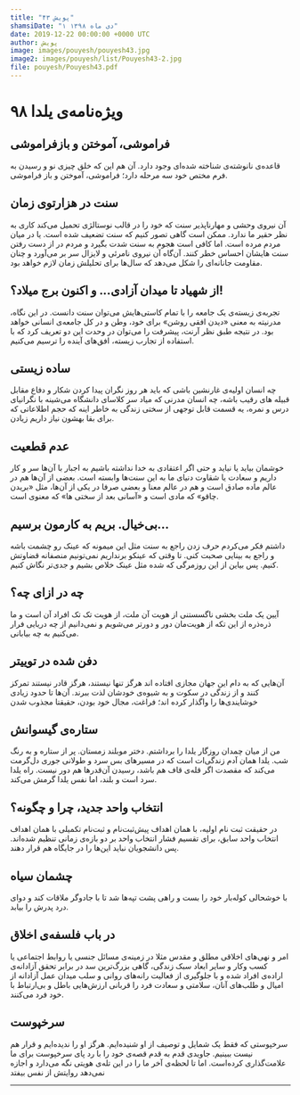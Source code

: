 ```yaml
---
title: "پویش ۴۳"
shamsiDate: "۱ دی ماه ۱۳۹۸"
date: 2019-12-22 00:00:00 +0000 UTC
author: پویش
image: images/pouyesh/pouyesh43.jpg
image2: images/pouyesh/list/Pouyesh43-2.jpg
file: pouyesh/Pouyesh43.pdf
---
```


ویژه‌نامه‌ی یلدا ۹۸
===============

 فراموشی، آموختن و بازفراموشی
-------
قاعده‌ی نانوشته‌ی شناخته شده‌ای وجود دارد. آن هم این که خلق چیزی نو و رسیدن به فرم مختص خود سه مرحله دارد؛ فراموشی، آموختن و باز فراموشی.

سنت در هزارتوی زمان
---
آن نیروی وحشی و مهارناپذیر سنت که خود را در قالب نوستالژی تحمیل می‌کند کاری به نظر حقیر ما ندارد. ممکن است گاهی تصور کنیم که سنت تضعیف شده است. یا در میان مردم مرده است. اما کافی است هجوم به سنت شدت بگیرد و مردم در از دست رفتن سنت هایشان احساس خطر کنند. آن‌گاه آن نیروی نامرئی و لایزال سر بر می‌آورد و چنان مقاومت جانانه‌ای را شکل می‌دهد که سال‌ها برای تحلیلش زمان لازم خواهد بود.
 
از شهیاد تا میدان آزادی... و اکنون برج میلاد؟!
---
تجربه‌ی زیسته‌ی یک جامعه را با تمام کاستی‌هایش می‌توان سنت دانست. در این نگاه، مدرنیته به معنی «دیدن افقی روشن» برای خود، وطن و در کل جامعه‌ی انسانی خواهد بود. در نتیجه طبق نظر آرنت، پیشرفت را می‌توان در وحدت این دو تعریف کرد که با استفاده از تجارب زیسته، افق‌های آینده را ترسیم می‌کنیم.

ساده زیستی
---
چه انسان اولیه‌ی غارنشین باشی که باید هر روز نگران پیدا کردن شکار و دفاع مقابل قبیله های رقیب باشه، چه انسان مدرنی که میاد سر کلاسای دانشگاه می‌شینه با نگرانیای درس و نمره، یه قسمت قابل توجهی از سختی زندگی به خاطر اینه که حجم اطلاعاتی که برای بقا بهشون نیاز داریم زیادن.

عدم قطعیت
---
خوشمان بیاید یا نیاید و حتی اگر اعتقادی به خدا نداشته باشیم به اجبار با آن‌ها سر و کار داریم و سعادت یا شقاوت دنیای ما به این سنت‌ها وابسته است. بعضی از آن‌ها هم در عالم ماده صادق است و هم در عالم معنا و بعضی صرفا در یکی از آن‌ها، مثل «بریدن چاقو» که مادی است و «آسانی بعد از سختی ها» که معنوی است.

بی‌خیال. بریم به کارمون برسیم...
---
داشتم فکر می‌کردم حرف زدن راجع به سنت مثل این میمونه که عینک رو چشمت باشه و راجع به بینایی صحبت کنی. تا وقتی که عینکو برنداریم نمی‌تونیم منصفانه قضاوتش کنیم. پس بیاین از این روزمرگی که شده مثل عینک خلاص بشیم و جدی‌تر نگاش کنیم.

چه در ازای چه؟
---
آیین یک ملت بخشی ناگسستنی از هویت آن ملت، از هویت تک تک افراد آن است و ما ذره‌ذره از این تکه از هویت‌مان دور و دورتر می‌شویم و نمی‌دانیم از چه دریایی فرار می‌کنیم به چه بیابانی.

دفن شده در توییتر
---
آن‌هایی که به دام این جهان مجازی افتاده اند هرگز تنها نیستند، هرگز قادر نیستند تمرکز کنند و از زندگی در سکوت و به شیوه‌ی خودشان لذت ببرند. آن‌ها تا حدود زیادی خوشایندی‌ها را واگذار کرده اند؛ فراغت، مجال خود بودن، حقیقتا مجذوب شدن

ستاره‌ی گیسوانش
---
من از میان چمدان روزگار یلدا را برداشتم. دختر موبلند زمستان. پر از ستاره و به رنگ شب. یلدا همان آدم زندگی‌ات است که در مسیرهای بس سرد و طولانی جوری دل‌گرمت می‌کند که مقصدت اگر قله‌ی قاف هم باشد، رسیدن آن‌قدر‌ها هم دور نیست. راه یلدا سرد است و بلند، اما نفس یلدا گرمش می‌کند.

انتخاب واحد جدید، چرا و چگونه؟
---
در حقیقت ثبت نام اولیه، با همان اهداف پیش‌ثبت‌نام و ثبت‌نام تکمیلی با همان اهداف انتخاب واحد سابق، برای تقسیم فشار انتخاب واحد بر دو بازه‌ی زمانی تنظیم شده‌اند. پس دانشجویان نباید این‌ها را در جایگاه هم قرار دهند.
 
چشمان سیاه
---
با خوشحالی کوله‌بار خود را بست و راهی پشت تپه‌ها شد تا با جادوگر ملاقات کند و دوای درد پدرش را بیابد.

در باب فلسفه‌ی اخلاق
---
امر و نهی‌های اخلاقی مطلق و مقدس مثلا در زمینه‌ی مسائل جنسی یا روابط اجتماعی یا کسب وکار و سایر ابعاد سبک زندگی، گاهی بزرگ‌ترین سد در برابر تحقق آزادانه‌ی اراده‌ی افراد شده و با جلوگیری از فعالیت رانه‌های روانی و سلب میدان عمل آزادانه از امیال و طلب‌های آنان، سلامتی و سعادت فرد را قربانی ارزش‌هایی باطل و بی‌ارتباط با خود فرد می‌کنند.

سرخپوست
---
سرخپوستی که فقط یک شمایل و توصیف از او شنیده‌ایم. هرگز او را ندیده‌ایم و قرار هم نیست ببینیم. جاویدی قدم به قدم قصه‌ی خود را با رد پای سرخپوست برای ما علامت‌گذاری کرده‌است. اما تا لحظه‌ی آخر ما را در این تله‌ی هویتی نگه می‌دارد و اجازه نمی‌دهد روایتش از نفس بیفتد


----
